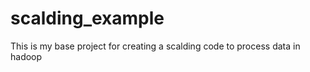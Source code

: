scalding_example
================

This is my base project for creating a scalding code to process data in hadoop
